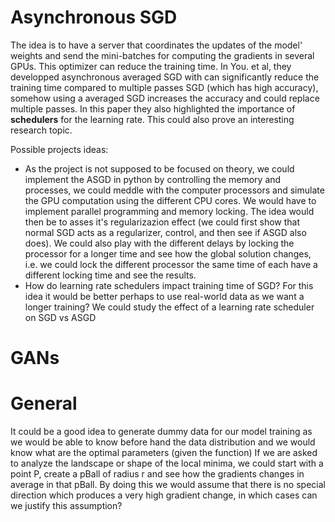 # Asynchronous SGD 

The idea is to have a server that coordinates the updates of the model' weights and send the mini-batches for computing the gradients in several GPUs.
This optimizer can reduce the training time. 
In You. et al, they developped asynchronous averaged SGD with can significantly reduce the training time compared to multiple passes SGD (which has high accuracy), somehow using a averaged SGD increases the accuracy and could replace multiple passes. In this paper they also highlighted the importance of **schedulers** for the learning rate. This could also prove an interesting research topic.

Possible projects ideas:
* As the project is not supposed to be focused on theory, we could implement the ASGD in python by controlling the memory and processes, we could meddle with the computer processors and simulate the GPU computation using the different CPU cores. We would have to implement parallel programming and memory locking. The idea would then be to asses it's regularizazion effect (we could first show that normal SGD acts as a regularizer, control, and then see if ASGD also does). We could also play with the different delays by locking the processor for a longer time and see how the global solution changes, i.e. we could lock the different processor the same time of each have a different locking time and see the results.
* How do learning rate schedulers impact training time of SGD? For this idea it would be better perhaps to use real-world data as we want a longer training? We could study the effect of a learning rate scheduler on SGD vs ASGD



# GANs




# General
It could be a good idea to generate dummy data for our model training as we would be able to know before hand the data distribution and we would know what are the optimal parameters (given the function)
If we are asked to analyze the landscape or shape of the local minima, we could start with a point P, create a pBall of radius r and see how the gradients changes in average in that pBall. By doing this we would assume that there is no special direction which produces a very high gradient change, in which cases can we justify this assumption?
